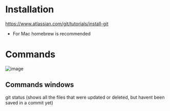 # Installation
https://www.atlassian.com/git/tutorials/install-git 
- For Mac homebrew is recommended 
# Commands
![image](https://github.com/Olafcito/demo-repo/assets/122600472/03b7e91e-1feb-45ba-8eb0-9e2fea7327e5)

## Commands windows
git status (shows all the files that were updated or deleted, but havent been saved in a commit yet)